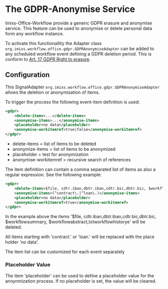 # The GDPR-Anonymise Service

Imixs-Office-Workflow provide a generic GDPR erasure and anonymise service. This feature can be used to anonymise or delete personal data form any workflow instance. 

To activate this functionallity the Adapter class `org.imixs.workflow.office.gdpr.GDPRAnonymiseAdapter` can be added to any scheduled workflow event defining a GDPR deletion period. This is conform to [Art. 17 GDPR Right to erasure](https://gdpr-info.eu/art-17-gdpr/).

## Configuration

This SignalAdapter `org.imixs.workflow.office.gdpr.GDPRAnonymiseAdapter`  allows the deletion or anonymisation of items.

To trigger the process the following event-item definition is used:

```xml 
<gdpr>
    <delete-items>...</delete-items>
    <anonymise-items>...</anonymise-items>
    <placeholder>no data</placeholder>
    <anonymise-workitemref>true|false</anonymise-workitemref>
</gdpr>
```


 - delete-items = list of items to be deleted
 - anonymize-items = list of items to be anonymized
 - placeholder = test for anonymization
 - anonymise-workitemref = recursive search of references

The item definition can contain a comma separated list of items as also a regular expression. See the following example:


```xml 
<gdpr>
    <delete-items>$file, cdtr.iban,dbtr.iban,cdtr.bic,dbtr.bic, $workflowsummary, $workflowabstract,txtworkflowhistory</delete-items>
    <anonymise-items>(^contract\.|^loan\.)</anonymise-items>
    <placeholder>no data</placeholder>
    <anonymise-workitemref>true</anonymise-workitemref>
</gdpr>
```

In the example above the items '$file, cdtr.iban,dbtr.iban,cdtr.bic,dbtr.bic, $workflowsummary, $workflowabstract,txtworkflowhistorye' will be deleted. 

All items starting with 'contract.' or 'loan.'  will be replaced with the place holder 'no data'.

The item list can be customized for each event separately


### Placeholder Value

The item 'placeholder' can be used to define a placeholder value for the anoynmization process. If no placeholder is set, the value will be cleared. 

